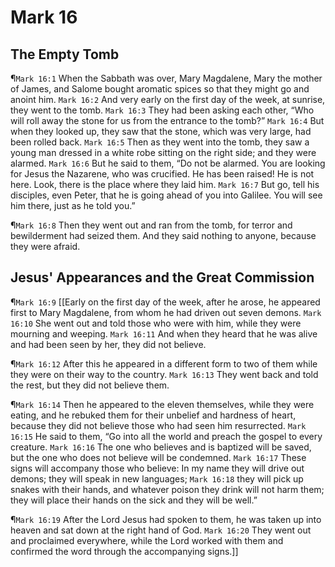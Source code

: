 # Mark 16

## The Empty Tomb
¶`Mark 16:1` When the Sabbath was over, Mary Magdalene, Mary the mother of James, and Salome bought aromatic spices so that they might go and anoint him.
`Mark 16:2` And very early on the first day of the week, at sunrise, they went to the tomb.
`Mark 16:3` They had been asking each other, “Who will roll away the stone for us from the entrance to the tomb?”
`Mark 16:4` But when they looked up, they saw that the stone, which was very large, had been rolled back.
`Mark 16:5` Then as they went into the tomb, they saw a young man dressed in a white robe sitting on the right side; and they were alarmed.
`Mark 16:6` But he said to them, “Do not be alarmed. You are looking for Jesus the Nazarene, who was crucified. He has been raised! He is not here. Look, there is the place where they laid him.
`Mark 16:7` But go, tell his disciples, even Peter, that he is going ahead of you into Galilee. You will see him there, just as he told you.”

¶`Mark 16:8` Then they went out and ran from the tomb, for terror and bewilderment had seized them. And they said nothing to anyone, because they were afraid.

## Jesus' Appearances and the Great Commission
¶`Mark 16:9` [[Early on the first day of the week, after he arose, he appeared first to Mary Magdalene, from whom he had driven out seven demons.
`Mark 16:10` She went out and told those who were with him, while they were mourning and weeping.
`Mark 16:11` And when they heard that he was alive and had been seen by her, they did not believe.

¶`Mark 16:12` After this he appeared in a different form to two of them while they were on their way to the country.
`Mark 16:13` They went back and told the rest, but they did not believe them.

¶`Mark 16:14` Then he appeared to the eleven themselves, while they were eating, and he rebuked them for their unbelief and hardness of heart, because they did not believe those who had seen him resurrected.
`Mark 16:15` He said to them, “Go into all the world and preach the gospel to every creature.
`Mark 16:16` The one who believes and is baptized will be saved, but the one who does not believe will be condemned.
`Mark 16:17` These signs will accompany those who believe: In my name they will drive out demons; they will speak in new languages;
`Mark 16:18` they will pick up snakes with their hands, and whatever poison they drink will not harm them; they will place their hands on the sick and they will be well.”

¶`Mark 16:19` After the Lord Jesus had spoken to them, he was taken up into heaven and sat down at the right hand of God.
`Mark 16:20` They went out and proclaimed everywhere, while the Lord worked with them and confirmed the word through the accompanying signs.]]
